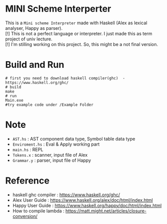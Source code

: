 
# MINI Scheme Interperter 
This is a `Mini scheme Interpreter` made with Haskell (Alex as lexical analyser, Happy as parser).  
[!] This is not a perfect language or interpreter. I just made this as term project of univ lecture.     
[!] I'm stilling working on this project. So, this might be a not final version.    

# Build and Run 
```shell
# first you need to download haskell compiler(ghc)  - https://www.haskell.org/ghc/ 
# build 
make 
# run 
Main.exe
#try example code under /Example Folder
```

# Note 
* `AST.hs` : AST component data type, Symbol table data type
* `Enviroment.hs` : Eval & Apply working part
* `main.hs` : REPL
* `Tokens.x` : scanner, input file of Alex 
* `Grammar.y` : parser, input file of Happy

# Reference 
* haskell ghc compiler : https://www.haskell.org/ghc/ 
* Alex User Guide : https://www.haskell.org/alex/doc/html/index.html
* Happy User Guide : https://www.haskell.org/happy/doc/html/index.html
* How to compile lambda : https://matt.might.net/articles/closure-conversion/ 